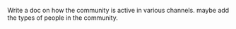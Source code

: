 Write a doc on how the community is active in various channels. maybe add the types of people in the community.
